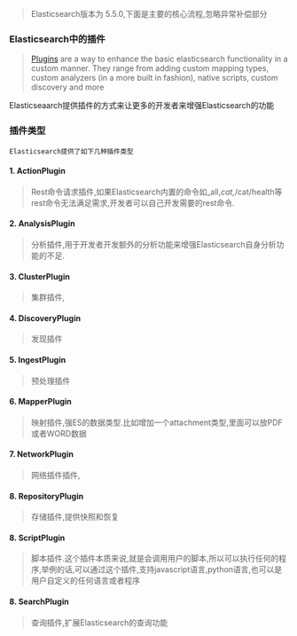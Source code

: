 
>  Elasticsearch版本为 5.5.0,下面是主要的核心流程,忽略异常补偿部分


### Elasticsearch中的插件


 > [Plugins](https://www.elastic.co/guide/en/elasticsearch/reference/current/modules-plugins.html)  are a way to enhance the basic elasticsearch functionality in a custom manner. They range from adding custom mapping types, custom analyzers (in a more built in fashion), native scripts, custom discovery and more

Elasticseaarch提供插件的方式来让更多的开发者来增强Elasticsearch的功能

### 插件类型

    Elasticsearch提供了如下几种插件类型

#### 1. ActionPlugin

> Rest命令请求插件,如果Elasticsearch内置的命令如_all,_cat,_/cat/health等rest命令无法满足需求,开发者可以自己开发需要的rest命令.

#### 2. AnalysisPlugin

> 分析插件,用于开发者开发额外的分析功能来增强Elasticsearch自身分析功能的不足.

#### 3. ClusterPlugin

> 集群插件,

#### 4. DiscoveryPlugin

> 发现插件

#### 5. IngestPlugin

> 预处理插件

#### 6. MapperPlugin

> 映射插件,强ES的数据类型.比如增加一个attachment类型,里面可以放PDF或者WORD数据

#### 7. NetworkPlugin

> 网络插件插件,

#### 8. RepositoryPlugin

> 存储插件,提供快照和恢复

#### 8. ScriptPlugin

> 脚本插件.这个插件本质来说,就是会调用用户的脚本,所以可以执行任何的程序,举例的话,可以通过这个插件,支持javascript语言,python语言,也可以是用户自定义的任何语言或者程序

#### 8. SearchPlugin

> 查询插件,扩展Elasticsearch的查询功能
